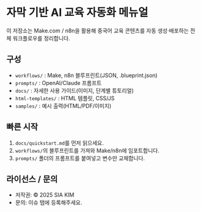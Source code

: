 # 자막 기반 AI 교육 자동화 메뉴얼

이 저장소는 Make.com / n8n을 활용해 중국어 교육 콘텐츠를 자동 생성·배포하는 전체 워크플로우를 정리합니다.

## 구성
- `workflows/` : Make, n8n 블루프린트(JSON, .blueprint.json)
- `prompts/`   : OpenAI/Claude 프롬프트
- `docs/`      : 자세한 사용 가이드(이미지, 단계별 튜토리얼)
- `html-templates/` : HTML 템플릿, CSS/JS
- `samples/`   : 예시 출력(HTML/PDF/이미지)

## 빠른 시작
1. `docs/quickstart.md`를 먼저 읽으세요.
2. `workflows/`의 블루프린트를 가져와 Make/n8n에 임포트합니다.
3. `prompts/` 폴더의 프롬프트를 붙여넣고 변수만 교체합니다.

## 라이선스 / 문의
- 저작권: © 2025 SIA KIM
- 문의: 이슈 탭에 등록해주세요.
